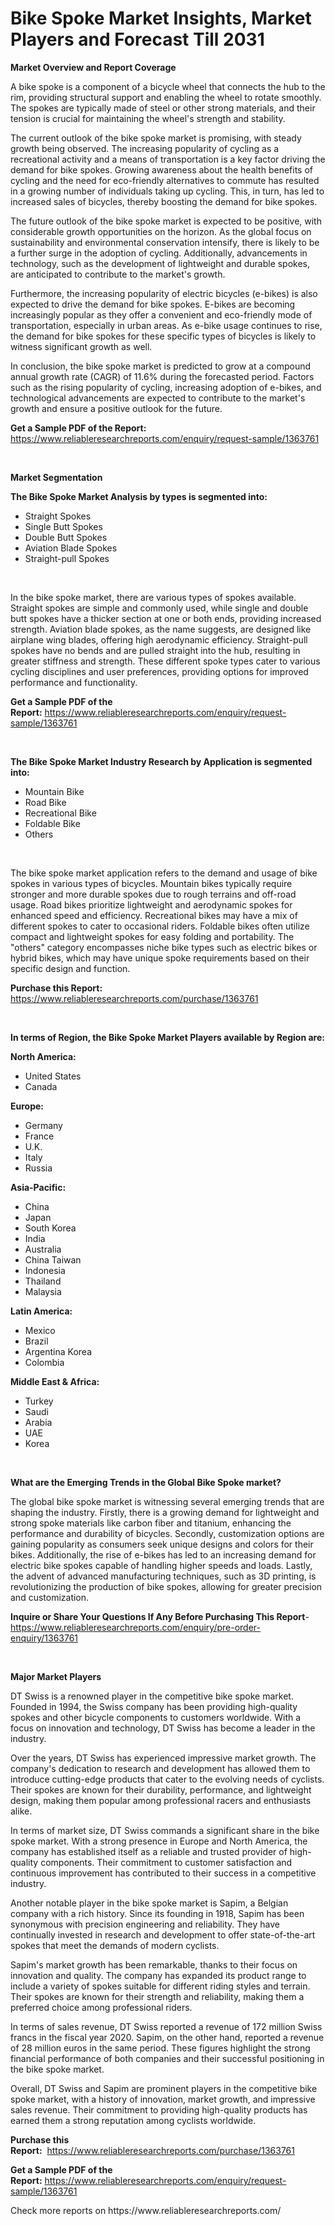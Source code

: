 <p><h1>Bike Spoke Market Insights, Market Players and Forecast Till 2031</h1></p><p><strong>Market Overview and Report Coverage</strong></p>
<p><p>A bike spoke is a component of a bicycle wheel that connects the hub to the rim, providing structural support and enabling the wheel to rotate smoothly. The spokes are typically made of steel or other strong materials, and their tension is crucial for maintaining the wheel's strength and stability.</p><p>The current outlook of the bike spoke market is promising, with steady growth being observed. The increasing popularity of cycling as a recreational activity and a means of transportation is a key factor driving the demand for bike spokes. Growing awareness about the health benefits of cycling and the need for eco-friendly alternatives to commute has resulted in a growing number of individuals taking up cycling. This, in turn, has led to increased sales of bicycles, thereby boosting the demand for bike spokes.</p><p>The future outlook of the bike spoke market is expected to be positive, with considerable growth opportunities on the horizon. As the global focus on sustainability and environmental conservation intensify, there is likely to be a further surge in the adoption of cycling. Additionally, advancements in technology, such as the development of lightweight and durable spokes, are anticipated to contribute to the market's growth.</p><p>Furthermore, the increasing popularity of electric bicycles (e-bikes) is also expected to drive the demand for bike spokes. E-bikes are becoming increasingly popular as they offer a convenient and eco-friendly mode of transportation, especially in urban areas. As e-bike usage continues to rise, the demand for bike spokes for these specific types of bicycles is likely to witness significant growth as well.</p><p>In conclusion, the bike spoke market is predicted to grow at a compound annual growth rate (CAGR) of 11.6% during the forecasted period. Factors such as the rising popularity of cycling, increasing adoption of e-bikes, and technological advancements are expected to contribute to the market's growth and ensure a positive outlook for the future.</p></p>
<p><strong>Get a Sample PDF of the Report:</strong> <a href="https://www.reliableresearchreports.com/enquiry/request-sample/1363761">https://www.reliableresearchreports.com/enquiry/request-sample/1363761</a></p>
<p>&nbsp;</p>
<p><strong>Market Segmentation</strong></p>
<p><strong>The Bike Spoke Market Analysis by types is segmented into:</strong></p>
<p><ul><li>Straight Spokes</li><li>Single Butt Spokes</li><li>Double Butt Spokes</li><li>Aviation Blade Spokes</li><li>Straight-pull Spokes</li></ul></p>
<p>&nbsp;</p>
<p><p>In the bike spoke market, there are various types of spokes available. Straight spokes are simple and commonly used, while single and double butt spokes have a thicker section at one or both ends, providing increased strength. Aviation blade spokes, as the name suggests, are designed like airplane wing blades, offering high aerodynamic efficiency. Straight-pull spokes have no bends and are pulled straight into the hub, resulting in greater stiffness and strength. These different spoke types cater to various cycling disciplines and user preferences, providing options for improved performance and functionality.</p></p>
<p><strong>Get a Sample PDF of the Report:</strong>&nbsp;<a href="https://www.reliableresearchreports.com/enquiry/request-sample/1363761">https://www.reliableresearchreports.com/enquiry/request-sample/1363761</a></p>
<p>&nbsp;</p>
<p><strong>The Bike Spoke Market Industry Research by Application is segmented into:</strong></p>
<p><ul><li>Mountain Bike</li><li>Road Bike</li><li>Recreational Bike</li><li>Foldable Bike</li><li>Others</li></ul></p>
<p>&nbsp;</p>
<p><p>The bike spoke market application refers to the demand and usage of bike spokes in various types of bicycles. Mountain bikes typically require stronger and more durable spokes due to rough terrains and off-road usage. Road bikes prioritize lightweight and aerodynamic spokes for enhanced speed and efficiency. Recreational bikes may have a mix of different spokes to cater to occasional riders. Foldable bikes often utilize compact and lightweight spokes for easy folding and portability. The "others" category encompasses niche bike types such as electric bikes or hybrid bikes, which may have unique spoke requirements based on their specific design and function.</p></p>
<p><strong>Purchase this Report:</strong>&nbsp; <a href="https://www.reliableresearchreports.com/purchase/1363761">https://www.reliableresearchreports.com/purchase/1363761</a></p>
<p>&nbsp;</p>
<p><strong>In terms of Region, the Bike Spoke Market Players available by Region are:</strong></p>
<p>
    <p> <strong> North America: </strong>
        <ul>
            <li>United States</li>
            <li>Canada</li>
        </ul>
        </p> 
    <p> <strong> Europe: </strong>
        <ul>
            <li>Germany</li>
            <li>France</li>
            <li>U.K.</li>
            <li>Italy</li>
            <li>Russia</li>
        </ul>
        </p> 
    <p> <strong> Asia-Pacific: </strong>
        <ul>
            <li>China</li>
            <li>Japan</li>
            <li>South Korea</li>
            <li>India</li>
            <li>Australia</li>
            <li>China Taiwan</li>
            <li>Indonesia</li>
            <li>Thailand</li>
            <li>Malaysia</li>
        </ul>
        </p> 
    <p> <strong> Latin America: </strong>
        <ul>
            <li>Mexico</li>
            <li>Brazil</li>
            <li>Argentina Korea</li>
            <li>Colombia</li>
        </ul>
        </p> 
    <p> <strong> Middle East & Africa: </strong>
        <ul>
            <li>Turkey</li>
            <li>Saudi</li>
            <li>Arabia</li>
            <li>UAE</li>
            <li>Korea</li>
        </ul>
    </p>
    </p>
<p>&nbsp;</p>
<p><strong>What are the Emerging Trends in the Global Bike Spoke market?</strong></p>
<p><p>The global bike spoke market is witnessing several emerging trends that are shaping the industry. Firstly, there is a growing demand for lightweight and strong spoke materials like carbon fiber and titanium, enhancing the performance and durability of bicycles. Secondly, customization options are gaining popularity as consumers seek unique designs and colors for their bikes. Additionally, the rise of e-bikes has led to an increasing demand for electric bike spokes capable of handling higher speeds and loads. Lastly, the advent of advanced manufacturing techniques, such as 3D printing, is revolutionizing the production of bike spokes, allowing for greater precision and customization.</p></p>
<p><strong>Inquire or Share Your Questions If Any Before Purchasing This Report</strong>- <a href="https://www.reliableresearchreports.com/enquiry/pre-order-enquiry/1363761">https://www.reliableresearchreports.com/enquiry/pre-order-enquiry/1363761</a></p>
<p>&nbsp;</p>
<p><strong>Major Market Players</strong></p>
<p><p>DT Swiss is a renowned player in the competitive bike spoke market. Founded in 1994, the Swiss company has been providing high-quality spokes and other bicycle components to customers worldwide. With a focus on innovation and technology, DT Swiss has become a leader in the industry.</p><p>Over the years, DT Swiss has experienced impressive market growth. The company's dedication to research and development has allowed them to introduce cutting-edge products that cater to the evolving needs of cyclists. Their spokes are known for their durability, performance, and lightweight design, making them popular among professional racers and enthusiasts alike.</p><p>In terms of market size, DT Swiss commands a significant share in the bike spoke market. With a strong presence in Europe and North America, the company has established itself as a reliable and trusted provider of high-quality components. Their commitment to customer satisfaction and continuous improvement has contributed to their success in a competitive industry.</p><p>Another notable player in the bike spoke market is Sapim, a Belgian company with a rich history. Since its founding in 1918, Sapim has been synonymous with precision engineering and reliability. They have continually invested in research and development to offer state-of-the-art spokes that meet the demands of modern cyclists.</p><p>Sapim's market growth has been remarkable, thanks to their focus on innovation and quality. The company has expanded its product range to include a variety of spokes suitable for different riding styles and terrain. Their spokes are known for their strength and reliability, making them a preferred choice among professional riders.</p><p>In terms of sales revenue, DT Swiss reported a revenue of 172 million Swiss francs in the fiscal year 2020. Sapim, on the other hand, reported a revenue of 28 million euros in the same period. These figures highlight the strong financial performance of both companies and their successful positioning in the bike spoke market.</p><p>Overall, DT Swiss and Sapim are prominent players in the competitive bike spoke market, with a history of innovation, market growth, and impressive sales revenue. Their commitment to providing high-quality products has earned them a strong reputation among cyclists worldwide.</p></p>
<p><strong>Purchase this Report:</strong>&nbsp;&nbsp;<a href="https://www.reliableresearchreports.com/purchase/1363761">https://www.reliableresearchreports.com/purchase/1363761</a></p>
<p></p>
<p><strong>Get a Sample PDF of the Report:</strong>&nbsp;<a href="https://www.reliableresearchreports.com/enquiry/request-sample/1363761">https://www.reliableresearchreports.com/enquiry/request-sample/1363761</a></p>
<p>Check more reports on https://www.reliableresearchreports.com/</p>